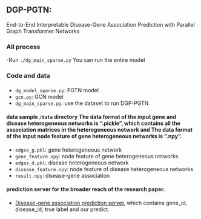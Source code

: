## DGP-PGTN:
End-to-End Interpretable Disease-Gene Association Prediction with Parallel Graph Transformer Networks

### All process
 -Run `./dg_main_sparse.py`   You can run the entire model


### Code and data

#### 
- `dg_model_sparse.py`: PGTN model
- `gcn.py`: GCN model
- `dg_main_sparse.py`: use the dataset to run DGP-PGTN


#### data sample `/data` directory The data format of the input gene and disease heterogeneous networks is “.pickle”, which contains all the association matrices in the heterogeneous network and The data format of the input node feature of gene heterogeneous networks is “.npy”.
- `edges_g.pkl`: gene heterogeneous network
- `gene_feature.npy`: node feature of gene heterogeneous networks
- `edges_d.pkl`: disease heterogeneous network
- `disease_feature.npy`: node feature of disease heterogeneous networks
- `result.npy`: disease-gene association


#### prediction server for the broader reach of the research paper. 
- [Disease-gene association prediction server](http://nefunlp.cn/), which contains gene_id, disease_id, true label and our predict.
